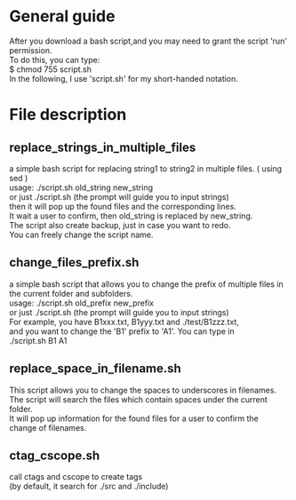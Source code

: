 # General guide
After you download a bash script,and you may need to grant the script 'run' permission. <br>
To do this, you can type: <br>
$ chmod 755 script.sh <br> 
In the following, I use 'script.sh' for my short-handed notation.


# File description  
## replace_strings_in_multiple_files
a simple bash script for replacing string1 to string2 in multiple files. ( using sed ) <br>
usage: ./script.sh old_string new_string <br>
or just ./script.sh  (the prompt will guide you to input strings) <br>
then it will pop up the found files and the corresponding lines. <br>
It wait a user to confirm, then old_string is replaced by new_string. <br>
The script also create backup, just in case you want to redo. <br>
You can freely change the script name. <br>

## change_files_prefix.sh
a simple bash script that allows you to change the prefix of multiple files in the current folder and subfolders. <br>
usage: ./script.sh old_prefix new_prefix <br>
or just ./script.sh (the prompt will guide you to input strings) <br>
For example, you have B1xxx.txt, B1yyy.txt and ./test/B1zzz.txt, <br>
and you want to change the 'B1' prefix to 'A1'. You can type in <br>
./script.sh B1 A1 <br>


## replace_space_in_filename.sh
This script allows you to change the spaces to underscores in filenames.   
The script will search the files which contain spaces under the current folder.   
It will pop up information for the found files for a user to confirm the    
change of filenames.

## ctag_cscope.sh
call ctags and cscope to create tags   
(by default, it search for ./src and ./include)
